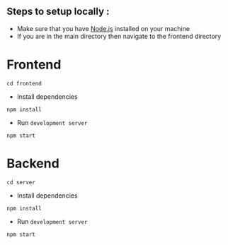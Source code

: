 

## Steps to setup locally :
- Make sure that you have [Node.js](https://nodejs.org/en/download/) installed on your machine
- If you are in the main directory then navigate to the frontend directory

# Frontend
```
cd frontend
```
- Install dependencies
```
npm install
```
- Run `development server`
```
npm start
```


# Backend
```
cd server
```
- Install dependencies
```
npm install
```
- Run `development server`
```
npm start
```
